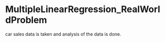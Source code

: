 # MultipleLinearRegression_RealWorldProblem
car sales data is taken and analysis of the data is done. 
